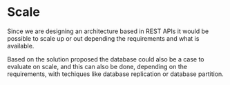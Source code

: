 # Scale

Since we are designing an architecture based in REST APIs it would be possible to scale up or out depending the requirements and what is available.

Based on the solution proposed the database could also be a case to evaluate on scale, and this can also be done, depending on the requirements, with techiques like database replication or database partition.

